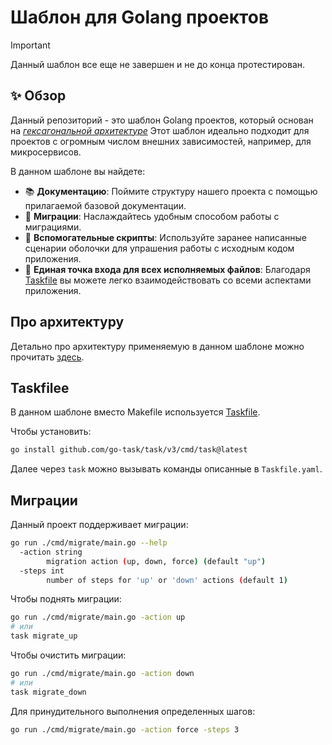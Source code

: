 <!--markdownlint-disable MD013-->
# Шаблон для Golang проектов

> [!IMPORTANT]
> Данный шаблон все еще не завершен и не до конца протестирован.

## ✨ Обзор

Данный репозиторий - это шаблон Golang проектов, который основан на [*гексагональной архитектуре*](https://habr.com/ru/companies/timeweb/articles/771338/)
Этот шаблон идеально подходит для проектов с огромным числом внешних зависимостей, например, для микросервисов.

В данном шаблоне вы найдете:

- 📚 **Документацию**: Поймите структуру нашего проекта с помощью прилагаемой базовой документации.
- 🔄 **Миграции**: Наслаждайтесь удобным способом работы с миграциями.
- 📜 **Вспомогательные скрипты**: Используйте заранее написанные сценарии оболочки для упрашения работы с исходным кодом приложения.
- 🔨 **Единая точка входа для всех исполняемых файлов**: Благодаря [Taskfile]() вы можете легко взаимодействовать со всеми аспектами приложения.

## Про архитектуру

Детально про архитектуру применяемую в данном шаблоне можно прочитать [здесь](./docs/mds/hex_architecture.md).

## Taskfilee

В данном шаблоне вместо Makefile используется [Taskfile](https://taskfile.dev).

Чтобы установить:

```sh
go install github.com/go-task/task/v3/cmd/task@latest
```

Далее через `task` можно вызывать команды описанные в `Taskfile.yaml`.

## Миграции

Данный проект поддерживает миграции:

```sh
go run ./cmd/migrate/main.go --help
  -action string
        migration action (up, down, force) (default "up")
  -steps int
        number of steps for 'up' or 'down' actions (default 1)
```

Чтобы поднять миграции:

```sh
go run ./cmd/migrate/main.go -action up
# или
task migrate_up
```

Чтобы очистить миграции:

```sh
go run ./cmd/migrate/main.go -action down
# или
task migrate_down
```

Для принудительного выполнения определенных шагов:

```sh
go run ./cmd/migrate/main.go -action force -steps 3
```
